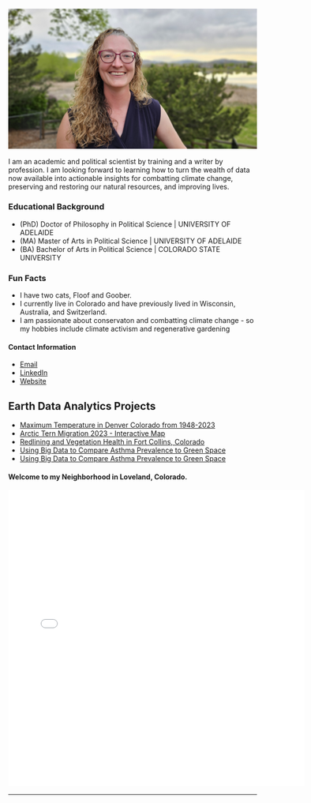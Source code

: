 ![Erin Zimmerman](img/Outdoor%20Headshot.jpg)

I am an academic and political scientist by training and a writer by profession. I am looking forward to learning how to turn the wealth of data now available into actionable insights for combatting climate change, preserving and restoring our natural resources, and improving lives. 

### Educational Background
* (PhD) Doctor of Philosophy in Political Science | UNIVERSITY OF ADELAIDE
* (MA) Master of Arts in Political Science | UNIVERSITY OF ADELAIDE
* (BA) Bachelor of Arts in Political Science | COLORADO STATE UNIVERSITY

### Fun Facts
* I have two cats, Floof and Goober.
* I currently live in Colorado and have previously lived in Wisconsin, Australia, and Switzerland.
* I am passionate about conservaton and combatting climate change - so my hobbies include climate activism and regenerative gardening

#### Contact Information
<ul>
<li>
<a 
  href="Erin.Zimmerman@colorado.edu"
  target="_blank">
  Email
</a> 
</li>

<li>
<a
  href="https://www.linkedin.com/in/erin-zimmermanphd/"
  target="_blank">
  LinkedIn
</a>
</li>
  
<li>
<a
  href="https://www.erinzimmermanphd.com/"
  target="_blank">
  Website
</a>
</li>
</ul>

## Earth Data Analytics Projects
* [Maximum Temperature in Denver Colorado from 1948-2023](/Notebooks/portfolio_Denver_CO_TMAX_withcode.html)
* [Arctic Tern Migration 2023 - Interactive Map](/Notebooks/arctic-tern-migration-final.html)
* [Redlining and Vegetation Health in Fort Collins, Colorado](/Notebooks/fort_collins_portfolio_post2.html)
* [Using Big Data to Compare Asthma Prevalence to Green Space](/docs/big_data_denver.html)
* [Using Big Data to Compare Asthma Prevalence to Green Space](/docs/big_data_denver.md)


#### Welcome to my Neighborhood in Loveland, Colorado.
<embed type="text/html" src="img/tvhs1.html" width="600" height="600">

---
